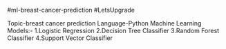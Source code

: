 #ml-breast-cancer-prediction #LetsUpgrade

Topic-breast cancer prediction
Language-Python
Machine Learning Models:- 1.Logistic Regression 2.Decision Tree Classifier 3.Random Forest Classifier 4.Support Vector Classifier
